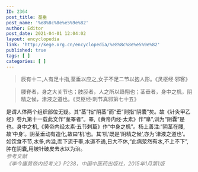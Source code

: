 ```yaml
---
ID: 2364
post_title: 茎垂
post_name: '%e8%8c%8e%e5%9e%82'
author: Editor
post_date: 2021-04-01 12:04:02
layout: encyclopedia
link: 'http://kege.org.cn/encyclopedia/%e8%8c%8e%e5%9e%82'
published: true
tags: [ ]
categories: [ ]
---
```

<blockquote>
<div>辰有十二,人有足十指,茎垂以应之,女子不足二节以抱人形。《灵枢经·邪客》</div></blockquote>
<div></div>
<blockquote>
<div>腰脊者，身之大关节也；肢胫者，人之所以趋翔也；茎垂者，身中之机，阴精之候，津液之道也。《灵枢经·刺节真邪第七十五》</div></blockquote>
<div></div>
<div>
<div>是谓人体两个组织部位无疑。其“茎”指“阴茎”而“垂”则指“阴囊”矣。故《针灸甲乙经》卷九第十一载此文作“茎睪者”。睪,《黄帝内经·太素》作“臯”,训为“阴囊”是也。身中之机,《黄帝内经太素·五节刺篇》作“中身之机”。杨上善注:“阴茎在腰,故‘中身’。阴茎垂动有造化,故曰‘机’也。其‘机’既是‘阴精之候’,亦为‘津液之道也’。如饮食不节,水多,内溢,而下流于睾,水道不通,日大不休,“此病荥然有水,不上不下”,肿在阴囊,用铍针破皮去水以为治。</div>
</div>
<div></div>
<div><span style="color: #808080;"><em>参考文献</em></span></div>
<div><span style="color: #808080;"><em>《李今庸黄帝内经考义》P238，中国中医药出版社，2015年1月第1版</em></span></div>